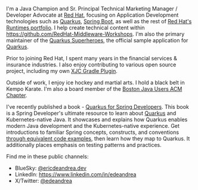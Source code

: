 I'm a Java Champion and Sr. Principal Technical Marketing Manager / Developer Advocate at [Red Hat](https://www.redhat.com), focusing on Application Development technologies such as [Quarkus](https://quarkus.io), [Spring Boot](https://spring.io/projects/spring-boot), as well as the rest of [Red Hat's Runtimes portfolio](https://www.redhat.com/en/products/runtimes). I help create technical content within https://github.com/RedHat-Middleware-Workshops. I'm also the primary maintainer of the [Quarkus Superheroes](https://github.com/quarkusio/quarkus-super-heroes), the official sample application for [Quarkus](https://github.com/quarkusio/quarkus).

Prior to joining Red Hat, I spent many years in the financial services & insurance industries. I also enjoy contributing to various open source project, including my own [XJC Gradle Plugin](https://github.com/edeandrea/xjc-generation-gradle-plugin).

Outside of work, I enjoy ice hockey and martial arts. I hold a black belt in Kempo Karate. I'm also a board member of the [Boston Java Users ACM Chapter](https://www.meetup.com/nejug1).

I've recently published a book - [Quarkus for Spring Developers](https://red.ht/quarkus-spring-devs). This book is a Spring Developer's ultimate resource to learn about [Quarkus](https://quarkus.io) and Kubernetes-native Java. It showcases and explains how Quarkus enables modern Java development and the Kubernetes-native experience. Get introductions to familiar Spring concepts, constructs, and conventions [through equivalent code examples](https://github.com/quarkus-for-spring-developers/examples), then learn how they map to Quarkus. It additionally places emphasis on testing patterns and practices.

Find me in these public channels:
- BlueSky: [@ericdeandrea.dev](https://bsky.app/profile/ericdeandrea.dev)
- LinkedIn: https://www.linkedin.com/in/edeandrea
- X/Twitter: [@edeandrea](https://x.com/edeandrea)
